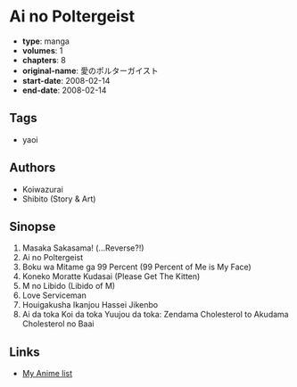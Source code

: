 # Ai no Poltergeist

-   **type**: manga
-   **volumes**: 1
-   **chapters**: 8
-   **original-name**: 愛のポルターガイスト
-   **start-date**: 2008-02-14
-   **end-date**: 2008-02-14

## Tags

-   yaoi

## Authors

-   Koiwazurai
-   Shibito (Story & Art)

## Sinopse

1. Masaka Sakasama! (...Reverse?!)
2. Ai no Poltergeist
3. Boku wa Mitame ga 99 Percent (99 Percent of Me is My Face)
4. Koneko Moratte Kudasai (Please Get The Kitten)
5. M no Libido (Libido of M)
6. Love Serviceman
7. Houigakusha Ikanjou Hassei Jikenbo
8. Ai da toka Koi da toka Yuujou da toka: Zendama Cholesterol to Akudama Cholesterol no Baai

## Links

-   [My Anime list](https://myanimelist.net/manga/69319/Ai_no_Poltergeist)
